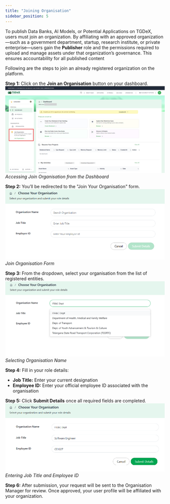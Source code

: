 ```yaml
---
title: "Joining Organisation"
sidebar_position: 5
---
```


To publish Data Banks, AI Models, or Potential Applications on TGDeX, users must join an organization. By affiliating with an approved organization—such as a government department, startup, research institute, or private enterprise—users gain the **Publisher** role and the permissions required to upload and manage assets under that organization’s governance. This ensures accountability for all published content

Following are the steps to join an already registered organization on the platform.

**Step 1:** Click on the **Join an Organisation** button on your dashboard.  
![Accessing Join Organisation from the Dashboard](images/access_join_organisation.png)  
*Accessing Join Organisation from the Dashboard*

**Step 2:** You’ll be redirected to the "Join Your Organisation" form.  
![Join Organisation Form](images/join_organisation.png)  
*Join Organisation Form*

**Step 3:** From the dropdown, select your organisation from the list of registered entities.  
![Selecting Organisation Name](images/select_organisation.png)  
*Selecting Organisation Name*

**Step 4:** Fill in your role details:
- **Job Title:** Enter your current designation
- **Employee ID:** Enter your official employee ID associated with the organisation

**Step 5:** Click **Submit Details** once all required fields are completed.  
![Entering Job Title and Employee ID](images/enter_job_title_employee_id.png)  
*Entering Job Title and Employee ID*

**Step 6:** After submission, your request will be sent to the Organisation Manager for review. Once approved, your user profile will be affiliated with your organization.
